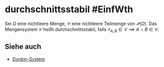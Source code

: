 # durchschnittsstabil #EinfWth
Sei $\Omega$ eine nichtleere Menge, $\mathscr{C}$ eine nichtleere Teilmenge von $\mathcal{P}(\Omega)$. Das Mengensystem $\mathscr{C}$ heißt durchschnittsstabil, falls $\forall_{A,B}\in\mathscr{C}\implies A\cap B\in \mathscr{C}$.
## Siehe auch
- [Dynkin-System](Einf.%20Wtheo/Definitions/Dynkin-System.md)